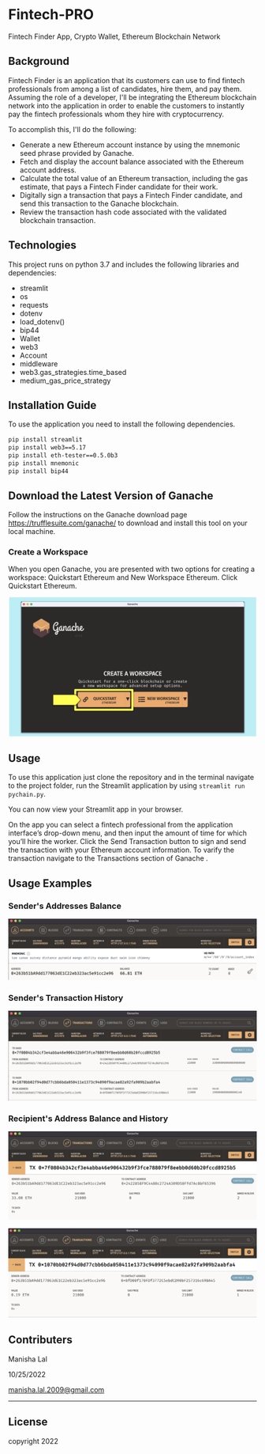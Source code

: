 # Fintech-PRO
  Fintech Finder App, Crypto Wallet, Ethereum Blockchain Network 

## Background

 Fintech Finder is an application that its customers can use to find fintech professionals from among a list of candidates, hire them, and pay them. Assuming the role of a developer, I'll be integrating the Ethereum blockchain network into the application in order to enable the customers to instantly pay the fintech professionals whom they hire with cryptocurrency.

To accomplish this, I'll do the following:

* Generate a new Ethereum account instance by using the mnemonic seed phrase provided by Ganache.
* Fetch and display the account balance associated with the Ethereum account address.
* Calculate the total value of an Ethereum transaction, including the gas estimate, that pays a Fintech Finder candidate for their work.
* Digitally sign a transaction that pays a Fintech Finder candidate, and send this transaction to the Ganache blockchain.
* Review the transaction hash code associated with the validated blockchain transaction.

## Technologies
This project runs on python 3.7 and includes the following libraries and dependencies:

* streamlit 
* os
* requests
* dotenv 
* load_dotenv()
* bip44 
* Wallet
* web3 
* Account
* middleware
* web3.gas_strategies.time_based 
* medium_gas_price_strategy


## Installation Guide

To use the application you need to install the following dependencies.

```
pip install streamlit
pip install web3==5.17
pip install eth-tester==0.5.0b3
pip install mnemonic
pip install bip44

```
## Download the Latest Version of Ganache
Follow the instructions on the Ganache download page https://trufflesuite.com/ganache/ to download and install this tool on your local machine.

### Create a Workspace

When you open Ganache, you are presented with two options for creating a workspace: Quickstart Ethereum and New Workspace Ethereum. Click Quickstart Ethereum.

![](Images/Ganach_wokstation.png)




## Usage

To use this application just clone the repository and in the terminal navigate to the project folder, run the Streamlit application by using `streamlit run pychain.py`.

You can now view your Streamlit app in your browser.

On the app you can select a fintech professional from the application interface’s drop-down menu, and then input the amount of time for which you’ll hire the worker. Click the Send Transaction button to sign and send the transaction with your Ethereum account information. To varify the transaction navigate to the Transactions section of Ganache .


## Usage Examples

### Sender's Addresses Balance

![](Images/Address_balance.png)

### Sender's Transaction History

![](Images/Transaction_history.png)

### Recipient's Address Balance and History

![](Images/recipients_address_balance.png)

![](Images/recipient_bal.png)

## Contributers

Manisha Lal

10/25/2022

manisha.lal.2009@gmail.com
___


## License
copyright 2022


